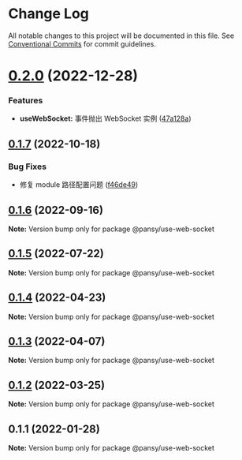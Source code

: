 # Change Log

All notable changes to this project will be documented in this file.
See [Conventional Commits](https://conventionalcommits.org) for commit guidelines.

# [0.2.0](https://github.com/pansyjs/react-hooks/compare/@pansy/use-web-socket@0.1.7...@pansy/use-web-socket@0.2.0) (2022-12-28)


### Features

* **useWebSocket:** 事件抛出 WebSocket 实例 ([47a128a](https://github.com/pansyjs/react-hooks/commit/47a128af648a5addfbaa53d10669eea38e3353d7))





## [0.1.7](https://github.com/pansyjs/react-hooks/compare/@pansy/use-web-socket@0.1.6...@pansy/use-web-socket@0.1.7) (2022-10-18)


### Bug Fixes

* 修复 module 路径配置问题 ([f46de49](https://github.com/pansyjs/react-hooks/commit/f46de4963847e688f530eaf9eeb21dca63670a9a))





## [0.1.6](https://github.com/pansyjs/react-hooks/compare/@pansy/use-web-socket@0.1.5...@pansy/use-web-socket@0.1.6) (2022-09-16)

**Note:** Version bump only for package @pansy/use-web-socket





## [0.1.5](https://github.com/pansyjs/react-hooks/compare/@pansy/use-web-socket@0.1.4...@pansy/use-web-socket@0.1.5) (2022-07-22)

**Note:** Version bump only for package @pansy/use-web-socket





## [0.1.4](https://github.com/pansyjs/react-hooks/compare/@pansy/use-web-socket@0.1.3...@pansy/use-web-socket@0.1.4) (2022-04-23)

**Note:** Version bump only for package @pansy/use-web-socket





## [0.1.3](https://github.com/pansyjs/react-hooks/compare/@pansy/use-web-socket@0.1.2...@pansy/use-web-socket@0.1.3) (2022-04-07)

**Note:** Version bump only for package @pansy/use-web-socket





## [0.1.2](https://github.com/pansyjs/react-hooks/compare/@pansy/use-web-socket@0.1.1...@pansy/use-web-socket@0.1.2) (2022-03-25)

**Note:** Version bump only for package @pansy/use-web-socket





## 0.1.1 (2022-01-28)

**Note:** Version bump only for package @pansy/use-web-socket
